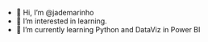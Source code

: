 - 👋 Hi, I’m @jademarinho
- 👀 I’m interested in learning.
- 🌱 I’m currently learning Python and DataViz in Power BI


<!---
jademarinho/jademarinho is a ✨ special ✨ repository because its `README.md` (this file) appears on your GitHub profile.
You can click the Preview link to take a look at your changes.
--->
